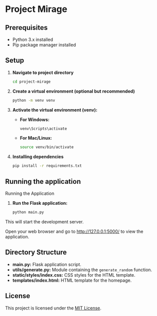 # Project Mirage

## Prerequisites

- Python 3.x installed
- Pip package manager installed

## Setup



1. **Navigate to project directory**

   ```bash
   cd project-mirage
   ```

2. **Create a virtual environment (optional but recommended)**

   ```bash
   python -m venv venv
   ```

3. **Activate the virtual environment (venv):**

   - **For Windows:**

     ```bash
     venv\Scripts\activate
     ```

   - **For Mac/Linux:**
     ```bash
     source venv/bin/activate
     ```

4. **Installing dependencies**

   ```bash
   pip install -r requirements.txt

## Running the application
Running the Application

1. **Run the Flask application:**

   ```bash
   python main.py
   ```
This will start the development server.

Open your web browser and go to http://127.0.0.1:5000/ to view the application.

## Directory Structure

- **main.py:** Flask application script.
- **utils/generate.py:** Module containing the `generate_random` function.
- **static/styles/index.css:** CSS styles for the HTML template.
- **templates/index.html:** HTML template for the homepage.

## License

This project is licensed under the [MIT License](LICENSE).
